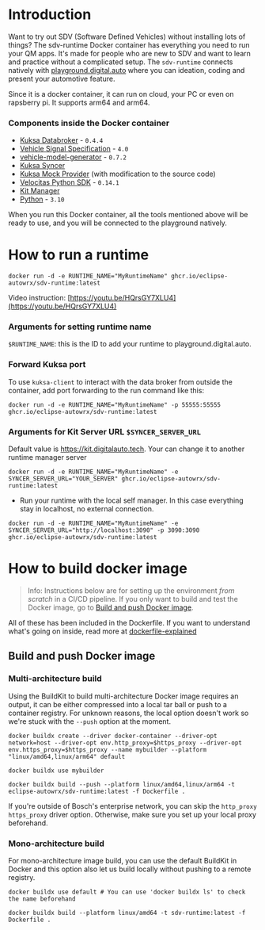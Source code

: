 # Introduction
Want to try out SDV (Software Defined Vehicles) without installing lots of things? The sdv-runtime Docker container has everything you need to run your QM apps. It's made for people who are new to SDV and want to learn and practice without a complicated setup.
The `sdv-runtime` connects natively with [playground.digital.auto](https://playground.digital.auto) where you can ideation, coding and present your automotive feature.

Since it is a docker container, it can run on cloud, your PC or even on rapsberry pi. It supports arm64 and arm64.

### Components inside the Docker container
- [Kuksa Databroker](https://github.com/eclipse-kuksa/kuksa-databroker/tree/0.4.4) - `0.4.4`
- [Vehicle Signal Specification](https://github.com/COVESA/vss-tools/tree/v4.0) - `4.0`
- [vehicle-model-generator](https://github.com/eclipse-velocitas/vehicle-model-generator/tree/v0.7.2) - `0.7.2`
- [Kuksa Syncer](kuksa-syncer/)
- [Kuksa Mock Provider](https://github.com/eclipse-kuksa/kuksa-mock-provider) (with modification to the source code)
- [Velocitas Python SDK](https://github.com/eclipse-velocitas/vehicle-app-python-sdk/tree/v0.14.1) - `0.14.1`
- [Kit Manager](kit-manager/)
- [Python](https://www.python.org/downloads/release/python-3100/) - `3.10`

When you run this Docker container, all the tools mentioned above will be ready to use, and you will be connected to the playground natively.



# How to run a runtime

```
docker run -d -e RUNTIME_NAME="MyRuntimeName" ghcr.io/eclipse-autowrx/sdv-runtime:latest
```

Video instruction: [https://youtu.be/HQrsGY7XLU4](https://youtu.be/HQrsGY7XLU4)

### Arguments for setting runtime name
`$RUNTIME_NAME`: this is the ID to add your runtime to playground.digital.auto.

### Forward Kuksa port
To use `kuksa-client` to interact with the data broker from outside the container, add port forwarding to the run command like this:

```
docker run -d -e RUNTIME_NAME="MyRuntimeName" -p 55555:55555 ghcr.io/eclipse-autowrx/sdv-runtime:latest
```


### Arguments for Kit Server URL `$SYNCER_SERVER_URL`

Default value is https://kit.digitalauto.tech. Your can change it to another runtime manager server

```
docker run -d -e RUNTIME_NAME="MyRuntimeName" -e SYNCER_SERVER_URL="YOUR_SERVER" ghcr.io/eclipse-autowrx/sdv-runtime:latest
```

- Run your runtime with the local self manager. In this case everything stay in localhost, no external connection.
```
docker run -d -e RUNTIME_NAME="MyRuntimeName" -e SYNCER_SERVER_URL="http://localhost:3090" -p 3090:3090 ghcr.io/eclipse-autowrx/sdv-runtime:latest
```



# How to build docker image

> Info: Instructions below are for setting up the environment *from scratch* in a CI/CD pipeline. If you only want to build and test the Docker image, go to [Build and push Docker image](#build-and-push-docker-image).

All of these has been included in the Dockerfile. If you want to understand what's going on inside, read more at [dockerfile-explained](doc/dockerfile-explained.md)

## Build and push Docker image

### Multi-architecture build

Using the BuildKit to build multi-architecture Docker image requires an output, it can be either compressed into a local tar ball or push to a container registry. For unknown reasons, the local option doesn't work so we're stuck with the `--push` option at the moment.

```shell
docker buildx create --driver docker-container --driver-opt network=host --driver-opt env.http_proxy=$https_proxy --driver-opt env.https_proxy=$https_proxy --name mybuilder --platform "linux/amd64,linux/arm64" default

docker buildx use mybuilder

docker buildx build --push --platform linux/amd64,linux/arm64 -t eclipse-autowrx/sdv-runtime:latest -f Dockerfile .
```

If you're outside of Bosch's enterprise network, you can skip the `http_proxy https_proxy` driver option. Otherwise, make sure you set up your local proxy beforehand.

### Mono-architecture build

For mono-architecture image build, you can use the default BuildKit in Docker and this option also let us build locally without pushing to a remote registry.

```shell
docker buildx use default # You can use 'docker buildx ls' to check the name beforehand

docker buildx build --platform linux/amd64 -t sdv-runtime:latest -f Dockerfile .
```

